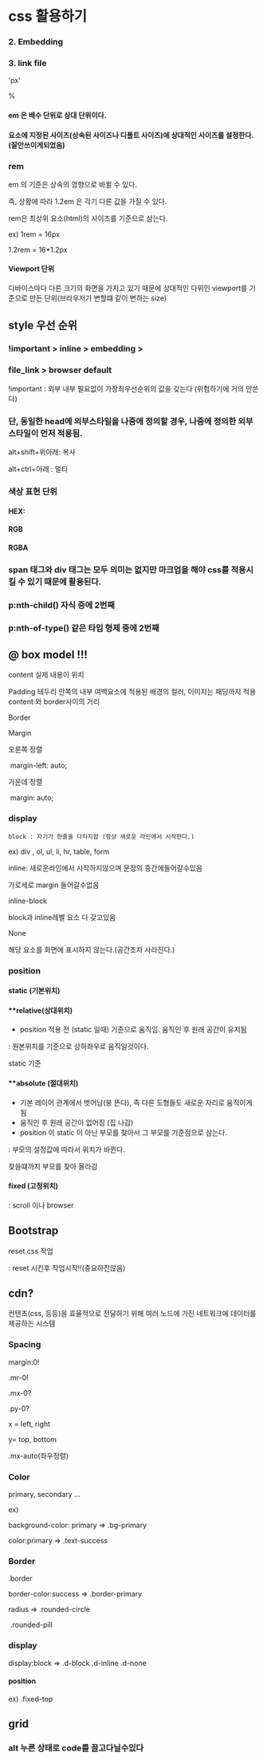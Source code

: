 # css 활용하기

### 2. Embedding

### 3. link file

'px'

%

#### em 은 배수 단위로 상대 단위이다.

#### 요소에 지정된 사이즈(상속된 사이즈나 디폴트 사이즈)에 상대적인 사이즈를 설정한다.(잘안쓰이게되었음)

### rem

em 의 기준은 상속의 영향으로 바뀔 수 있다.

즉, 상황에 따라 1.2em 은 각기 다른 값을 가질 수 있다.

rem은 최상위 요소(html)의 사이즈를 기준으로 삼는다.

ex) 1rem = 16px

1.2rem = 16*1.2px

#### Viewport 단위

디바이스마다 다른 크기의 화면을 가지고 있기 때문에 상대적인 다위인 viewport를 기준으로 만든 단위(브라우저가 변할떄 같이 변하는 size)

## style 우선 순위

### !important > inline > embedding >

### file_link > browser default

!important : 외부 내부 필요없이 가장최우선순위의 값을 갖는다 (위험하기에 거의 안쓴다)

### 단, 동일한 head에 외부스타일을 나중에 정의할 경우, 나중에 정의한 외부스타일이 먼저 적용됨.

alt+shift+위아래: 복사

alt+ctrl+아래 : 멀티

### 색상 표현 단위

#### HEX: 

#### RGB

#### RGBA

### span 태그와 div 태그는 모두 의미는 없지만 마크업을 해야 css를 적용시킬 수 있기 때문에 활용된다.

### p:nth-child() 자식 중에 2번째

### p:nth-of-type() 같은 타입 형제 중에 2번째

## @ box model !!! 

content 실제 내용이 위치

Padding 테두리 안쪽의 내부 여백요소에 적용된 배경의 컬러, 이미지는 패딩까지 적용 content 와 border사이의 거리

Border

Margin

오른쪽 정렬 

​    margin-left: auto;

 가운데 정렬 

​    margin: auto;

### display

`block : 자기가 한줄을 다차지함 (항상 새로운 라인에서 시작한다.)`

ex) div , ol, ul, li, hr, table, form

inline: 새로운라인에서 시작하지않으며 문장의 중간에들어갈수있음

가로세로 margin 들어갈수없음

inline-block

block과 inline레벨 요소 다 갖고있음

None

해당 요소를 화면에 표시하지 않는다.(공간조차 사라진다.)

### position

#### static (기본위치)

#### **relative(상대위치)

* position 적용 전 (static 일때)  기준으로 움직임. 움직인 후 원래 공간이 유지됨

: 원본위치를 기준으로 상하좌우로 움직일것이다.

static 기준

#### **absolute (절대위치)

* 기본 레이어 관계에서 벗어남(붕 뜬다), 즉 다른 도형들도 새로운 자리로 움직이게 됨
* 움직인 후 원래 공간이 없어짐 (집 나감)
* position 이 static 이 아닌 부모를 찾아서 그 부모를 기준점으로 삼는다.

: 부모의 설정값에 따라서 위치가 바뀐다.

찾을떄까지 부모를 찾아 올라감

#### fixed (고정위치)

: scroll 이나 browser 

## Bootstrap

reset.css 작업  

: reset 시킨후 작업시작!!(중요하진않음)

## cdn?

컨텐츠(css, 등등)을 효율적으로 전달하기 위해 여러 노드에 가진 네트워크에 데이터를 제공하는 시스템



### Spacing

margin:0! 

.mr-0!

.mx-0?

.py-0?

x = left, right

y= top, bottom

.mx-auto(좌우정렬)

### Color

primary, secondary ...

ex) 

background-color: primary => .bg-primary

color:primary => .text-success

### Border

.border

border-color:success => .border-primary

radius => .rounded-circle

​				  .rounded-pill

### display

display:block => .d-block   .d-inline  .d-none

#### position

ex) .fixed-top



## grid

### alt 누른 상태로 code를 끌고다닐수있다